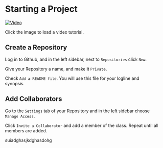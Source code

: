 # Starting a Project

[![Video](https://img.youtube.com/vi/RzV258fNvCs/0.jpg)](https://youtu.be/RzV258fNvCs)

Click the image to load a video tutorial.

## Create a Repository

Log in to Github, and in the left sidebar, next to `Repositories` click `New`.

Give your Repository a name, and make it `Private`.

Check `Add a README file`. You will use this file for your logline and synopsis.

## Add Collaborators

Go to the `Settings` tab of your Repository and in the left sidebar choose `Manage Access`.

Click `Invite a Collaborator` and add a member of the class. Repeat until all members are added.


suiadghasjkdghasdohg